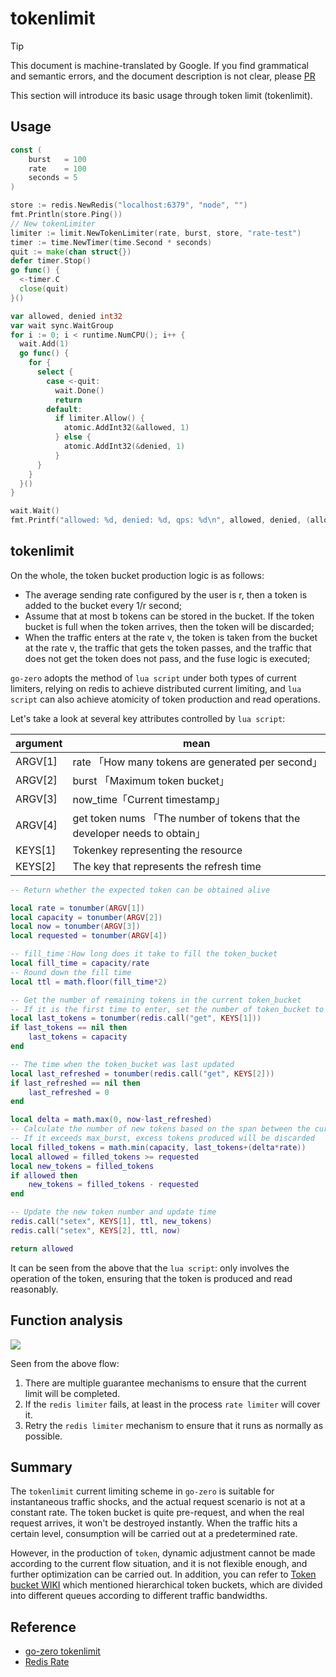 # tokenlimit
> [!TIP]
> This document is machine-translated by Google. If you find grammatical and semantic errors, and the document description is not clear, please [PR](doc-contibute.md)

This section will introduce its basic usage through token limit (tokenlimit).

## Usage

```go
const (
	burst   = 100
	rate    = 100
	seconds = 5
)

store := redis.NewRedis("localhost:6379", "node", "")
fmt.Println(store.Ping())
// New tokenLimiter
limiter := limit.NewTokenLimiter(rate, burst, store, "rate-test")
timer := time.NewTimer(time.Second * seconds)
quit := make(chan struct{})
defer timer.Stop()
go func() {
  <-timer.C
  close(quit)
}()

var allowed, denied int32
var wait sync.WaitGroup
for i := 0; i < runtime.NumCPU(); i++ {
  wait.Add(1)
  go func() {
    for {
      select {
        case <-quit:
          wait.Done()
          return
        default:
          if limiter.Allow() {
            atomic.AddInt32(&allowed, 1)
          } else {
            atomic.AddInt32(&denied, 1)
          }
      }
    }
  }()
}

wait.Wait()
fmt.Printf("allowed: %d, denied: %d, qps: %d\n", allowed, denied, (allowed+denied)/seconds)
```


## tokenlimit

On the whole, the token bucket production logic is as follows:
- The average sending rate configured by the user is r, then a token is added to the bucket every 1/r second;
- Assume that at most b tokens can be stored in the bucket. If the token bucket is full when the token arrives, then the token will be discarded;
- When the traffic enters at the rate v, the token is taken from the bucket at the rate v, the traffic that gets the token passes, and the traffic that does not get the token does not pass, and the fuse logic is executed;



`go-zero` adopts the method of `lua script` under both types of current limiters, relying on redis to achieve distributed current limiting, and `lua script` can also achieve atomicity of token production and read operations.

Let's take a look at several key attributes controlled by `lua script`:

| argument | mean |
| --- | --- |
| ARGV[1] | rate 「How many tokens are generated per second」 |
| ARGV[2] | burst 「Maximum token bucket」 |
| ARGV[3] | now_time「Current timestamp」 |
| ARGV[4] | get token nums 「The number of tokens that the developer needs to obtain」 |
| KEYS[1] | Tokenkey representing the resource |
| KEYS[2] | The key that represents the refresh time |



```lua
-- Return whether the expected token can be obtained alive

local rate = tonumber(ARGV[1])
local capacity = tonumber(ARGV[2])
local now = tonumber(ARGV[3])
local requested = tonumber(ARGV[4])

-- fill_time：How long does it take to fill the token_bucket
local fill_time = capacity/rate
-- Round down the fill time
local ttl = math.floor(fill_time*2)

-- Get the number of remaining tokens in the current token_bucket
-- If it is the first time to enter, set the number of token_bucket to the maximum value of the token bucket
local last_tokens = tonumber(redis.call("get", KEYS[1]))
if last_tokens == nil then
    last_tokens = capacity
end

-- The time when the token_bucket was last updated
local last_refreshed = tonumber(redis.call("get", KEYS[2]))
if last_refreshed == nil then
    last_refreshed = 0
end

local delta = math.max(0, now-last_refreshed)
-- Calculate the number of new tokens based on the span between the current time and the last update time, and the rate of token production
-- If it exceeds max_burst, excess tokens produced will be discarded
local filled_tokens = math.min(capacity, last_tokens+(delta*rate))
local allowed = filled_tokens >= requested
local new_tokens = filled_tokens
if allowed then
    new_tokens = filled_tokens - requested
end

-- Update the new token number and update time
redis.call("setex", KEYS[1], ttl, new_tokens)
redis.call("setex", KEYS[2], ttl, now)

return allowed
```


It can be seen from the above that the `lua script`: only involves the operation of the token, ensuring that the token is produced and read reasonably.


## Function analysis


![](https://cdn.nlark.com/yuque/0/2020/png/261626/1606107337223-7756ecdf-acb6-48c2-9ff5-959de01a1a03.png#align=left&display=inline&height=896&margin=%5Bobject%20Object%5D&originHeight=896&originWidth=2038&status=done&style=none&width=2038)


Seen from the above flow:


1. There are multiple guarantee mechanisms to ensure that the current limit will be completed.
1. If the `redis limiter` fails, at least in the process `rate limiter` will cover it.
1. Retry the `redis limiter` mechanism to ensure that it runs as normally as possible.



## Summary


The `tokenlimit` current limiting scheme in `go-zero` is suitable for instantaneous traffic shocks, and the actual request scenario is not at a constant rate. The token bucket is quite pre-request, and when the real request arrives, it won't be destroyed instantly. When the traffic hits a certain level, consumption will be carried out at a predetermined rate.


However, in the production of `token`, dynamic adjustment cannot be made according to the current flow situation, and it is not flexible enough, and further optimization can be carried out. In addition, you can refer to [Token bucket WIKI](https://en.wikipedia.org/wiki/Token_bucket) which mentioned hierarchical token buckets, which are divided into different queues according to different traffic bandwidths.


## Reference

- [go-zero tokenlimit](https://github.com/tal-tech/go-zero/blob/master/core/limit/tokenlimit.go)
- [Redis Rate](https://github.com/go-redis/redis_rate)



